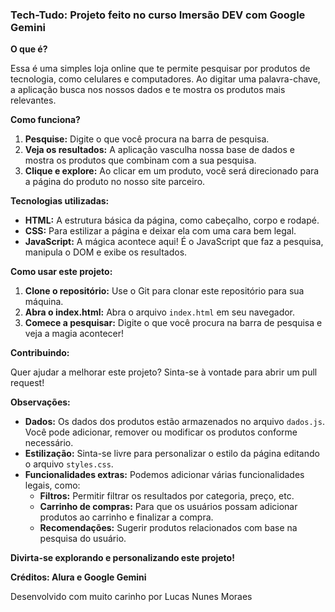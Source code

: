 ### **Tech-Tudo: Projeto feito no curso Imersão DEV com Google Gemini**

**O que é?**

Essa é uma simples loja online que te permite pesquisar por produtos de tecnologia, como celulares e computadores. Ao digitar uma palavra-chave, a aplicação busca nos nossos dados e te mostra os produtos mais relevantes.

**Como funciona?**

1. **Pesquise:** Digite o que você procura na barra de pesquisa.
2. **Veja os resultados:** A aplicação vasculha nossa base de dados e mostra os produtos que combinam com a sua pesquisa.
3. **Clique e explore:** Ao clicar em um produto, você será direcionado para a página do produto no nosso site parceiro.

**Tecnologias utilizadas:**

* **HTML:** A estrutura básica da página, como cabeçalho, corpo e rodapé.
* **CSS:** Para estilizar a página e deixar ela com uma cara bem legal.
* **JavaScript:** A mágica acontece aqui! É o JavaScript que faz a pesquisa, manipula o DOM e exibe os resultados.

**Como usar este projeto:**

1. **Clone o repositório:** Use o Git para clonar este repositório para sua máquina.
2. **Abra o index.html:** Abra o arquivo `index.html` em seu navegador.
3. **Comece a pesquisar:** Digite o que você procura na barra de pesquisa e veja a magia acontecer!

**Contribuindo:**

Quer ajudar a melhorar este projeto? Sinta-se à vontade para abrir um pull request!

**Observações:**

* **Dados:** Os dados dos produtos estão armazenados no arquivo `dados.js`. Você pode adicionar, remover ou modificar os produtos conforme necessário.
* **Estilização:** Sinta-se livre para personalizar o estilo da página editando o arquivo `styles.css`.
* **Funcionalidades extras:** Podemos adicionar várias funcionalidades legais, como:
    * **Filtros:** Permitir filtrar os resultados por categoria, preço, etc.
    * **Carrinho de compras:** Para que os usuários possam adicionar produtos ao carrinho e finalizar a compra.
    * **Recomendações:** Sugerir produtos relacionados com base na pesquisa do usuário.

**Divirta-se explorando e personalizando este projeto!**

**Créditos: Alura e Google Gemini**

Desenvolvido com muito carinho por Lucas Nunes Moraes



